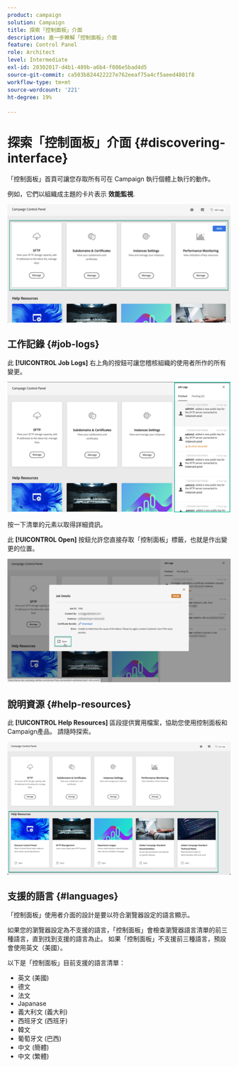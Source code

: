 ```yaml
---
product: campaign
solution: Campaign
title: 探索「控制面板」介面
description: 進一步瞭解「控制面板」介面
feature: Control Panel
role: Architect
level: Intermediate
exl-id: 20302017-d4b1-489b-a6b4-f086e5bad4d5
source-git-commit: ca503b824422227e762eeaf75a4cf5aeed4801f8
workflow-type: tm+mt
source-wordcount: '221'
ht-degree: 19%

---
```


# 探索「控制面板」介面 {#discovering-interface}

「控制面板」首頁可讓您存取所有可在 Campaign 執行個體上執行的動作。

例如，它們以組織成主題的卡片表示 **效能監視**.

<!--With upcoming Campaign releases, more topics and cards will be made available.-->

![](assets/control_panel_interface.png)

## 工作記錄 {#job-logs}

此 **[!UICONTROL Job Logs]** 右上角的按鈕可讓您稽核組織的使用者所作的所有變更。

![](assets/control_panel_interface2.png)

按一下清單的元素以取得詳細資訊。

此 **[!UICONTROL Open]** 按鈕允許您直接存取「控制面板」標籤，也就是作出變更的位置。

![](assets/control_panel_logdetails.png)

## 說明資源 {#help-resources}

此 **[!UICONTROL Help Resources]** 區段提供實用檔案，協助您使用控制面板和Campaign產品。 請隨時探索。

![](assets/helpresources.png)

## 支援的語言 {#languages}

「控制面板」使用者介面的設計是要以符合瀏覽器設定的語言顯示。

如果您的瀏覽器設定為不支援的語言，「控制面板」會檢查瀏覽器語言清單的前三種語言，直到找到支援的語言為止。 如果「控制面板」不支援前三種語言，預設會使用英文（美國）。

以下是「控制面板」目前支援的語言清單：

* 英文 (美國)
* 德文
* 法文
* Japanase
* 義大利文 (義大利)
* 西班牙文 (西班牙)
* 韓文
* 葡萄牙文 (巴西)
* 中文 (簡體)
* 中文 (繁體)
